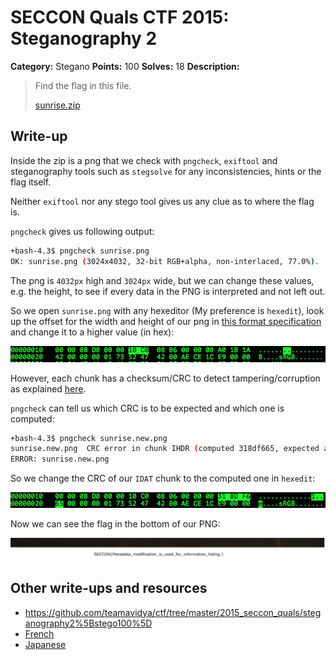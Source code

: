 # SECCON Quals CTF 2015: Steganography 2

**Category:** Stegano
**Points:** 100
**Solves:** 18
**Description:**

> Find the flag in this file.
> 
> [sunrise.zip](https://github.com/SECCON/SECCON2015_online_CTF/blob/master/Stegano/100_Steganography%202/sunrise.zip)


## Write-up

Inside the zip is a png that we check with `pngcheck`, `exiftool` and steganography tools such as `stegsolve` for any inconsistencies, hints or the flag itself.

Neither `exiftool` nor any stego tool gives us any clue as to where the flag is.

`pngcheck` gives us following output:

```bash
+bash-4.3$ pngcheck sunrise.png 
OK: sunrise.png (3024x4032, 32-bit RGB+alpha, non-interlaced, 77.0%).
```

The png is `4032px` high and `3024px` wide, but we can change these values, e.g. the height, to see if every data in the PNG is interpreted and not left out.

So we open `sunrise.png` with any hexeditor (My preference is `hexedit`), look up the offset for the width and height of our png in [this format specification](http://www.w3.org/TR/PNG/#11IHDR) and change it to a higher value (in hex):

![](./hexedit-1.png)

However, each chunk has a checksum/CRC to detect tampering/corruption as explained [here](http://www.w3.org/TR/PNG/#5Chunk-layout).

`pngcheck` can tell us which CRC is to be expected and which one is computed:

```bash
+bash-4.3$ pngcheck sunrise.new.png 
sunrise.new.png  CRC error in chunk IHDR (computed 318df665, expected a01b1a42)
ERROR: sunrise.new.png
```

So we change the CRC of our `IDAT` chunk to the computed one in `hexedit`:

![](./hexedit-2.png)

Now we can see the flag in the bottom of our PNG:

![](./bottom.png)

## Other write-ups and resources

* <https://github.com/teamavidya/ctf/tree/master/2015_seccon_quals/steganography2%5Bstego100%5D>
* [French](http://khack40.info/seccon-ctf-2015-steganography-2/)
* [Japanese](http://iwasi.hatenablog.jp/entry/2015/12/06/190557)
